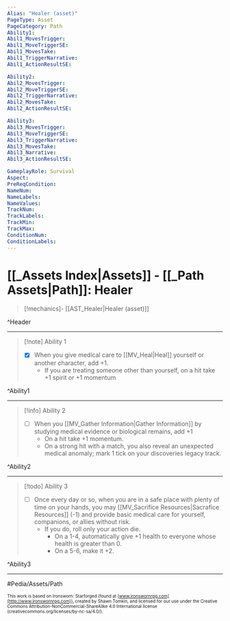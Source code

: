 ```yaml
---
Alias: "Healer (asset)"
PageType: Asset
PageCategory: Path
Ability1:
Abil1_MovesTrigger:
Abil1_MoveTriggerSE:
Abil1_MovesTake:
Abil1_TriggerNarrative:
Abil1_ActionResultSE:

Ability2:
Abil2_MovesTrigger:
Abil2_MoveTriggerSE:
Abil2_TriggerNarrative:
Abil2_MovesTake:
Abil2_ActionResultSE:

Ability3:
Abil3_MovesTrigger:
Abil3_MoveTriggerSE:
Abil3_TriggerNarrative:
Abil3_MovesTake:
Abil3_Narrative:
Abil3_ActionResultSE:

GameplayRole: Survival
Aspect:
PreReqCondition: 
NameNum:
NameLabels:
NameValues:
TrackNum:
TrackLabels:
TrackMin:
TrackMax:
ConditionNum:
ConditionLabels:
---
```

# [[_Assets Index|Assets]] - [[_Path Assets|Path]]: Healer

> [!mechanics]- [[AST_Healer|Healer (asset)]]

^Header

___
> [!note] Ability 1
> - [x] When you give medical care to [[MV_Heal|Heal]] yourself or another character, add +1.
> 	- If you are treating someone other than yourself, on a hit take +1 spirit or +1 momentum

^Ability1

___
> [!info] Ability 2
> - [ ] When you [[MV_Gather Information|Gather Information]] by studying medical evidence or biological remains, add +1
> 	- On a hit take +1 momentum. 
> 	- On a strong hit with a match, you also reveal an unexpected medical anomaly; mark 1 tick on your discoveries legacy track.

^Ability2

___
> [!todo] Ability 3
> - [ ] Once every day or so, when you are in a safe place with plenty of time on your hands, you may [[MV_Sacrifice Resources|Sacrafice Resources]]  (-1) and provide basic medical care for yourself, companions, or allies without risk. 
> 	- If you do, roll only your action die. 
> 		- On a 1-4, automatically give +1 health to everyone whose health is greater than 0. 
> 		- On a 5-6, make it +2.

^Ability3

___

#Pedia/Assets/Path 

<font size=-2>This work is based on Ironsworn: Starforged (found at [www.ironswornrpg.com](http://www.ironswornrpg.com)), created by Shawn Tomkin, and licensed for our use under the Creative Commons Attribution-NonCommercial-ShareAlike 4.0 International license  (creativecommons.org/licenses/by-nc-sa/4.0/).</font>